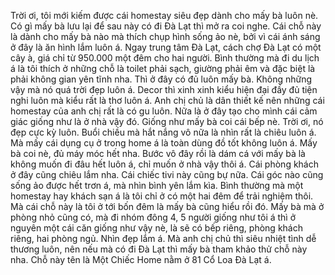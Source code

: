 Trời ơi, tôi mới kiếm được cái homestay siêu đẹp dành cho mấy bà luôn nè. Có gì mấy bà lưu lại để sau này có đi Đà Lạt thì mở ra coi nghe. Cái chỗ này là dành cho mấy bà nào mà thích chụp hình sống ảo nè, bởi vì cái ánh sáng ở đây là ăn hình lắm luôn á. Ngay trung tâm Đà Lạt, cách chợ Đà Lạt có một cây à, giá chỉ từ 950.000 một đêm cho hai người. Bình thường mà đi du lịch á là tôi thích ở những chỗ là toilet phải sạch, giường phải êm và đặc biệt là phải không gian yên tĩnh nha. Thì ở đây có đủ luôn mấy bà. Không những vậy mà nó quá trời đẹp luôn á. Decor thì xinh xinh kiểu hiện đại đầy đủ tiện nghi luôn mà kiểu rất là thơ luôn á. Anh chị chủ là dân thiết kế nên những cái homestay của anh chị rất là có gu luôn. Nữa là ở đây tạo cho mình cái cảm giác giống như là ở nhà vậy đó. Giống như mấy bà coi cái bếp nè. Trời ơi, nó đẹp cực kỳ luôn. Buổi chiều mà hắt nắng vô nữa là nhìn rất là chiêu luôn á. Mà mấy cái dụng cụ ở trong home á là toàn dùng đồ tốt không luôn á. Mấy bà coi nè, đủ máy móc hết nha. Bước vô đây rồi là dám cá với mấy bà là không muốn đi đâu hết luôn á, chỉ muốn ở nhà vậy thôi á. Cái phòng khách ở đây cũng chiêu lắm nha. Cái chiếc tivi này cũng bự nữa. Cái góc nào cũng sống ảo được hết trơn á, mà nhìn bình yên lắm kìa. Bình thường mà một homestay hay khách sạn á là tôi chỉ ở có một hai đêm để trải nghiệm thôi. Mà cái chỗ này là tôi ở tới bốn đêm là mấy bà cũng hiểu rồi đó. Mấy bà mà ở phòng nhỏ cũng có, mà đi nhóm đông 4, 5 người giống như tôi á thì ở nguyên một cái căn giống như vậy nè, là sẽ có bếp riêng, phòng khách riêng, hai phòng ngủ. Nhìn đẹp lắm á. Mà anh chị chủ thì siêu nhiệt tình dễ thương luôn, nên nếu mà có đi Đà Lạt thì mấy bà tham khảo thử chỗ này nha. Chỗ này tên là Một Chiếc Home nằm ở 81 Cổ Loa Đà Lạt á.